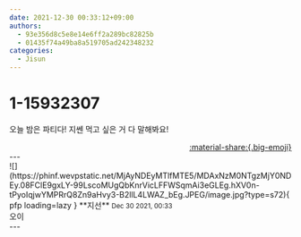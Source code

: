 ```yaml
---
date: 2021-12-30 00:33:12+09:00
authors:
  - 93e356d8c5e8e14e6ff2a289bc82825b
  - 01435f74a49ba8a519705ad242348232
categories:
  - Jisun
---
```


# 1-15932307

<div class="post-container" markdown="1">
<div class="content-container md-sidebar__scrollwrap" markdown="1">

오늘 밤은 파티다! 지쎈 먹고 싶은 거 다 말해봐요!

</div>
</div>

<div style="text-align: right;" markdown="1">
<a href="https://weverse.io/fromis9/fanpost/1-15932307" style="text-align: right;">:material-share:{.big-emoji}</a>
</div>
---

<div class="comments-container md-sidebar__scrollwrap" markdown="1">
<div class="comment" markdown="1">
<div class='id-container' markdown="1">
![](https://phinf.wevpstatic.net/MjAyNDEyMTlfMTE5/MDAxNzM0NTgzMjY0NDEy.08FClE9gxLY-99LscoMUgQbKnrVicLFFWSqmAi3eGLEg.hXV0n-tPyoIqjwYMPRrQ8Zn9aHvy3-B2llL4LWAZ_bEg.JPEG/image.jpg?type=s72){ pfp loading=lazy }
**<span class="artist">지선</span>** <small>Dec 30 2021, 00:33</small><br>
</div>
<div class='comment-body' markdown="1">
오이
</div>
</div>
</div>
---
